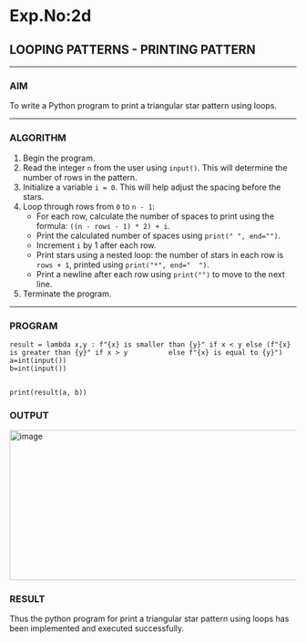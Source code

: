 # Exp.No:2d
## LOOPING PATTERNS - PRINTING PATTERN

---

### AIM  
To write a Python program to print a triangular star pattern using loops.

---

### ALGORITHM

1. Begin the program.  
2. Read the integer `n` from the user using `input()`. This will determine the number of rows in the pattern.  
3. Initialize a variable `i = 0`. This will help adjust the spacing before the stars.  
4. Loop through rows from `0` to `n - 1`:  
   - For each row, calculate the number of spaces to print using the formula: `((n - rows - 1) * 2) + i`.  
   - Print the calculated number of spaces using `print(" ", end="")`.  
   - Increment `i` by 1 after each row.  
   - Print stars using a nested loop: the number of stars in each row is `rows + 1`, printed using `print("*", end="  ")`.  
   - Print a newline after each row using `print("")` to move to the next line.  
5. Terminate the program.

---

### PROGRAM
```
result = lambda x,y : f"{x} is smaller than {y}" if x < y else (f"{x} is greater than {y}" if x > y          else f"{x} is equal to {y}")
a=int(input()) 
b=int(input())
 

print(result(a, b))

```

### OUTPUT
<img width="628" height="263" alt="image" src="https://github.com/user-attachments/assets/ed4924d7-0e55-41bb-a8c9-24797668b1d8" />


### RESULT
Thus the python program for  print a triangular star pattern using loops has been implemented and executed successfully.


